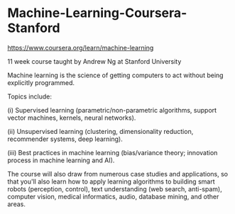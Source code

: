 # Machine-Learning-Coursera-Stanford
https://www.coursera.org/learn/machine-learning


11 week course taught by Andrew Ng at Stanford University


Machine learning is the science of getting computers to act without being explicitly programmed.

Topics include: 

  (i) Supervised learning (parametric/non-parametric algorithms, support vector machines, kernels, neural networks). 

  (ii) Unsupervised learning (clustering, dimensionality reduction, recommender systems, deep learning). 

  (iii) Best practices in machine learning (bias/variance theory; innovation process in machine learning and AI). 

The course will also draw from numerous case studies and applications, so that you'll also learn how to apply learning algorithms to building smart robots (perception, control), text understanding (web search, anti-spam), computer vision, medical informatics, audio, database mining, and other areas.
